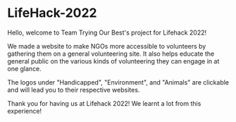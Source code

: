 # LifeHack-2022

Hello, welcome to Team Trying Our Best's project for Lifehack 2022!

We made a website to make NGOs more accessible to volunteers by gathering them on a general volunteering site.
It also helps educate the general public on the various kinds of volunteering they can engage in at one glance.

The logos under "Handicapped", "Environment", and "Animals" are clickable and will lead you to their respective websites.

Thank you for having us at Lifehack 2022! We learnt a lot from this experience!
